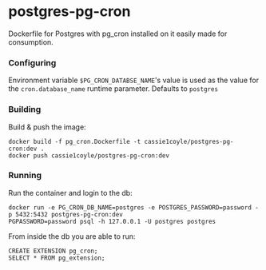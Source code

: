 # postgres-pg-cron

Dockerfile for Postgres with pg_cron installed on it easily made for consumption.

### Configuring

Environment variable `$PG_CRON_DATABSE_NAME`'s value is used as the value for the `cron.database_name` runtime parameter. Defaults to `postgres`

### Building

Build & push the image:
```shell
docker build -f pg_cron.Dockerfile -t cassie1coyle/postgres-pg-cron:dev .
docker push cassie1coyle/postgres-pg-cron:dev 
```

### Running

Run the container and login to the db:
```shell
docker run -e PG_CRON_DB_NAME=postgres -e POSTGRES_PASSWORD=password -p 5432:5432 postgres-pg-cron:dev
PGPASSWORD=password psql -h 127.0.0.1 -U postgres postgres
```

From inside the db you are able to run:
```shell
CREATE EXTENSION pg_cron;
SELECT * FROM pg_extension;
```
